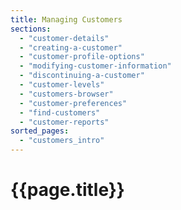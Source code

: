 ```yaml
---
title: Managing Customers
sections:
  - "customer-details"
  - "creating-a-customer"
  - "customer-profile-options"
  - "modifying-customer-information"
  - "discontinuing-a-customer"
  - "customer-levels"
  - "customers-browser"
  - "customer-preferences"
  - "find-customers"
  - "customer-reports"
sorted_pages:
  - "customers_intro"
---
```

# {{page.title}}
